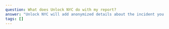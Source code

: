 ```yaml
---
question: What does Unlock NYC do with my report?
answer: "Unlock NYC will add anonymized details about the incident you share with us to our crowdsourced database of where voucher holders are experiencing unfair treatment, who’s doing it, and what tactics they’re using. We work with advocacy partners like the VALUE in Housing Campaign to shine a light on how voucher discrimination is impacting New Yorkers and what needs to change (for an example, check out our recent report\_[here](/soi-report/))\n\nIf you want individual help with your specific situation, you can also request that we send a copy of your report to organizations who provide counseling on your rights and may be able to connect you to legal services if needed. We can currently connect you with the NYC Commission on Human Rights, the Fair Housing Justice Center, or Fordham Right to Housing Clinic.\n\nYou also don’t have to use Unlock NYC to report! If you prefer, you can report directly to agencies and organizations such as the\_[NYC Commission on Human Rights](https://www1.nyc.gov/site/cchr/law/source-of-income.page), the\_[HRA/DSS Source of Income Unit](https://www1.nyc.gov/site/hra/help/income-discrimination.page), the\_[Fair Housing Justice Center](https://www.fairhousingjustice.org/our-work/housing-discrimination-complaints/), the\_[New York State Division of Human Rights](https://dhr.ny.gov/complaint#file), the\_[New York State Attorney General's Office](https://ag.ny.gov/source-income-discrimination), or the\_[Fordham Right to Housing Clinic](https://www.fordham.edu/info/30835/right_to_housing_litigation).\n"
tags: []
---
```


